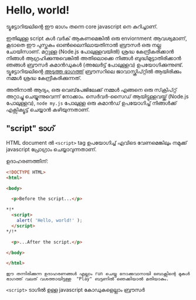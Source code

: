 # Hello, world!
 
ട്യൂട്ടോറിയലിന്റെ ഈ ഭാഗം തന്നെ core javascript നെ കുറിച്ചാണ്.

ഇതിലുള്ള script കൾ വർക് ആകണമെങ്കിൽ ഒരു enviornment ആവശ്യമാണ്, കൂടാതെ ഈ പുസ്തകം ഓൺ‌ലൈനിലായതിനാൽ ബ്രൗസർ ഒരു നല്ല ചോയിസാണ്. മറ്റുള്ള (Node.js പോലുള്ളവയിൽ) ശ്രദ്ധ കേന്ദ്രീകരിക്കാൻ നിങ്ങൾ ആഗ്രഹിക്കുന്നുവെങ്കിൽ അതിലൊക്കെ നിങ്ങൾ ബുദ്ധിമുട്ടാതിരിക്കാൻ ഞങ്ങൾ ബ്രൗസർ കമാൻഡുകൾ (അലേർട്ട് പോലുള്ളവ) ഉപയോഗിക്കുന്നുണ്ട്. ട്യൂട്ടോറിയലിന്റെ [അടുത്ത ഭാഗത്ത്](/ui) ബ്രൗസറിലെ ജാവാസ്ക്രിപ്റ്റിൽ ആയിരിക്കും നമ്മൾ ശ്രദ്ധ കേന്ദ്രീകരിക്കുന്നത്.

അതിനാൽ ആദ്യം, ഒരു വെബ്‌പേജിലേക്ക് നമ്മൾ എങ്ങനെ ഒരു സ്‌ക്രിപ്റ്റ് അറ്റാച്ചു ചെയ്യുന്നുവെന്ന് നോക്കാം. സെർവർ-സൈഡ് ആയിട്ടുള്ളവയ്ക്ക് (Node.js പോലുള്ളവ),  `node my.js` പോലുള്ള ഒരു കമാൻഡ് ഉപയോഗിച്ച് നിങ്ങൾക്ക് എക്സിക്യൂട്ട് ചെയ്യാൻ കഴിയുന്നതാണ്.


## "script" ടാഗ്

HTML document ൽ  `<script>` tag ഉപയോഗിച്ച് എവിടെ വേണമെങ്കിലും നമുക്ക് javascript പ്രോഗ്രാം ചെയ്യാവുന്നതാണ്.

ഉദാഹരണത്തിന്:

```html run height=100
<!DOCTYPE HTML>
<html>

<body>

  <p>Before the script...</p>

*!*
  <script>
    alert( 'Hello, world!' );
  </script>
*/!*

  <p>...After the script.</p>

</body>

</html>
```

```online
ഈ തന്നിരിക്കുന്ന ഉദാഹരണങ്ങൾ എല്ലാം run ചെയ്തു നോക്കുവാനായി ബോക്സിന്റെ മുകൾ ഭാഗത്ത് വലത് വശത്തായിട്ടുള്ള  "Play" ബട്ടണിൽ ഞെക്കിയാൽ മതിയാകും.
```

`<script>` ടാഗിൽ ഉള്ള javascript കോഡുകളെല്ലാം ബ്രൗസർ <script> കാണുന്ന സമയത്തു തന്നെ execute ചെയ്യും.


## പുതിയ markupകൾ

`<script>` tag ന് പണ്ട് ധാരാളമായി ഉപയോഗിച്ചിരുന്നതും ഇപ്പോൾ ചുരുക്കമായി ഉപയോഗിക്കുന്നതുമായ കുറച്ചു attributes ഉണ്ട്:

`type` attribute: <code>&lt;script <u>type</u>=...&gt;</code>
: പഴയ HTML standard ആയ, HTML4 ന്, `type` ൽ ഉപയോഗിക്കാനായി ഒരു script വേണമായിരുന്നു. സാധാരണ ഇത് `type="text/javascript"` ആയിരുന്നു. ഇപ്പോൾ അതിന്റെ ആവശ്യം ഇല്ല. മാത്രമല്ല ,പുതിയ HTML standard  ഈ attribute ന്റെ അർഥo തന്നെ മാറ്റി. ഇപ്പോൾ, അത് JavaScript modules ന് വേണ്ടിയും ഉപയോഗിക്കാം. പക്ഷെ അതൊരു advanced topic ആണ്, നമ്മൾ modules നെ കുറിച്ചു പിന്നീട് നോക്കുന്നതാണ് .

`language` attribute: <code>&lt;script <u>language</u>=...&gt;</code>
: script ന്റെ  language നെ കാണിക്കാനായിരുന്നു ഈ attribute ഉപയോഗിച്ചിരുന്നത്. JavaScript തന്നെ default language ആയതു കൊണ്ട് ഇപ്പോൾ ഈ attribute ഇട്ടിട്ടും വലിയ കാര്യമൊന്നും ഇല്ല. അത് ഉപയോഗിക്കേണ്ട ആവശ്യമേ നമുക്കില്ല.

scripts ന് മുൻപും ശേഷവുമുള്ള comment കൾ.
: പണ്ടത്തെ ബുക്കുകളിലും ഗൈഡിലുമെല്ലാം, നമുക്ക് `<script>` ന്റെ അകത്തു ഇതുപോലെ comments കാണാൻ സാധിക്കും:

    ```html no-beautify
    <script type="text/javascript"><!--
        ...
    //--></script>
    ```

    ഈ ട്രിക്‌ ഇപ്പോഴത്തെ JavaScript ൽ ഇല്ല. ഈ commentsകൾ  '<script>' tag സപ്പോർട്ട് ആകാത്ത പഴയ ചില browser കളിൽ javascript നെ മറച്ചു വെക്കാനാണ് ഉപയോഗിച്ചിരുന്നത്. കഴിഞ്ഞ 15 വർഷമായ് റിലീസ് ആയ browsers ന് ഈ പ്രശ്നം ഇല്ലാത്തതു കൊണ്ടു തന്നെ, ഇത്തരം comment കൾ പഴയ code നെ തിരിച്ചറിയാൻ നമ്മളെ സഹായിക്കും.


## പുറത്തു നിന്നുള്ള script കൾ

നമുക്ക് ഒരുപാട് JavaScript code ഉണ്ടെങ്കിൽ, നമുക്കത് വേറൊരു ഫയലിലോട്ടു ഇടാവുന്നതാണ്.

HTML ൽ script ഫയലുകൾ ഇടുന്നത് `src` എന്ന attribute ഉപയോഗിച്ചാണ്:

```html
<script src="/path/to/script.js"></script>
```

ഇവിടെ, `/path/to/script.js` root ൽ നിന്നും script ലേക്ക് നേരിട്ടുള്ള path ആണ്(absolute). വേണമെങ്കിൽ നമുക്ക് ഇപ്പോഴത്തെ പേജിൽ നിന്നും path കൊടുക്കാവുന്നതാണ് (relative). ഉദാഹരണത്തിന്, `src="script.js"` അർത്ഥമാക്കുന്നത്‌ `"script.js"` ഇപ്പോഴുള്ള ഫോൾഡറിൽ തന്നെയാണെന്നാണ്.

നമുക്ക് വേണമെങ്കിൽ പൂർണമായ ഒരു URL ഉം കൊടുക്കാം. ഉദാഹരണത്തിന്:

```html
<script src="https://cdnjs.cloudflare.com/ajax/libs/lodash.js/4.17.11/lodash.js"></script>
```

ഒന്നിൽ കൂടുതൽ script ഉപയോഗിക്കാൻ, വേറെ വേറെ tags ഉപയോഗിക്കുക:

```html
<script src="/js/script1.js"></script>
<script src="/js/script2.js"></script>
…
```

```smart
നിയമം അനുസരിച്ച്, ചെറിയ script കൽ മാത്രമേ HTML ഇൽ ഇടാറുള്ളൂ. ബുദ്ധിമുട്ടേറിയ script കൽ വേറെ ഫയലുകളിലായിട്ടാണ് സൂക്ഷിക്കുന്നത്.

വേറെ വേറെ ഫയലുകൾ ഉപയോഗിക്കുകയാണെങ്കിൽ ബ്രൗസർ അത് ഡൌൺലോഡ് ചെയ്‌ത് അതിന്റെ [cache](https://en.wikipedia.org/wiki/Web_cache)ൽ സൂക്ഷിക്കും.

ഒരേ script ഉപയോഗിക്കുന്ന മറ്റു പേജുകൾ വീണ്ടും script ഡൌൺലോഡ് ചെയ്യാതെ cache ൽ നിന്നും എടുക്കും, അതായത് ഒരു ഫയൽ ഒരു തവണ മാത്രമേ download ആകുകയുള്ളൂ.

ഇത് traffic കുറക്കാനും പേജ് പെട്ടെന്ന് ലോഡ് ആകുവാനും സഹായിക്കുന്നു.
```

````warn header=" `src` ഉണ്ടെങ്കിൽ, script ലുള്ള കോഡുകൾ അവഗണിക്കപ്പെടുന്നതാണ്."
ഒരു `<script>` tag ന് ഒരേ സമയം `src` attribute ഉം അതിന്റെ അകത്തു കോഡും വരാൻ പാടുള്ളതല്ല.

ഇതു വർക്ക് ആകില്ല:

```html
<script *!*src*/!*="file.js">
  alert(1); // , src ഉള്ളത് കൊണ്ട്, അകത്തുള്ള കോഡ് അവഗണിക്കപ്പെടുന്നതാണ്
</script>
```

നമ്മൾ ഒരു external `<script src="…">` അല്ലെങ്കിൽ regular `<script>` മാത്രമേ code ന്റെ കൂടെ ഉപയോഗിക്കാൻ പാടുള്ളൂ.

മുകളിലുള്ള ഉദാഹരണം വർക്ക് ആകാൻ വേണ്ടി നമുക്ക് അതിനെ രണ്ടു script ആയിട്ടു ഭാഗിക്കാം:
```html
<script src="file.js"></script>
<script>
  alert(1);
</script>
```
````

## സംഗ്രഹം

- JavaScript കോഡ് ഒരു പേജിൽ ചേർക്കാൻ നമുക്ക് `<script>` tag ഉപയോഗിക്കാം.
- `type` ഉം `language` attribute കളും വേണമെന്നില്ല.
- പുറത്തു നിന്നുള്ള ഒരു script ഫയൽ നമുക്ക് `<script src="path/to/script.js"></script>` ഉപയോഗിച്ച് ചേർക്കാൻ കഴിയുന്നതാണ്.


ബ്രൗസർ script കളെ കുറിച്ചും അത് വെബ്‌പ്പേജുകളുമായി ഇടപെടുന്നതിനെ കുറിച്ചും ഒരുപാട് അറിയാനുണ്ട്. ഈ ഭാഗം നമ്മൾ JavaScript ന് മാത്രമായി മാറ്റിവെച്ചിട്ടുള്ള കാര്യം ഓർക്കുക, അതുകൊണ്ട് നമ്മൾ ബ്രൌസർ ലോട്ട് ശ്രദ്ധ തിരിക്കേണ്ട ആവശ്യം ഇല്ല. JavaScript ഉപയോഗിക്കാൻ മാത്രമാണ് നമ്മൾ ബ്രൗസർ ഉപയോഗിക്കുന്നത്, മാത്രമല്ല നമുക്കതിൽ വായിക്കാൻ എളുപ്പവുമാണ്.
